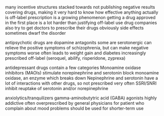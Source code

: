 many incentive structures stacked towards not publishing negative results covering drugs, making it very hard to know how effective anything actually is
off-label prescription is a growing phenomenon
	getting a drug approved in the first place is a lot harder than justifying off-label use
	drug companies also try to get doctors to prescribe their drugs obviously
	side effects sometimes dwarf the disorder

antipsychotic drugs are dopamine antagonits
	some are serotonergic
	can relieve the positive symptoms of schizophrenia, but can make negative symptoms worse
	often leads to weight gain and diabetes
	increasingly prescribed off-label (seroquel, abilify, risperidone, zyprexa)

antidepressant drugs contain a few categories
	Monoamine oxidase inhibitors (MAOIs) stimulate norepinephrine and serotonin
		block monoamine oxidase, an enzyme which breaks down Nepinephrine and serotonin
		have a lot of interactions with other drugs, so not prescribed very often
	SSRI/SNRI
		inhibit reuptake of serotonin and/or norepinephrine

anxiolytics/tranquilizers
	gamma-aminobutytric acid (GABA) agonists
	highly addictive
	often overprescribed by general physicians for patient who complain about mood problems
	should be used for shorter-term use
